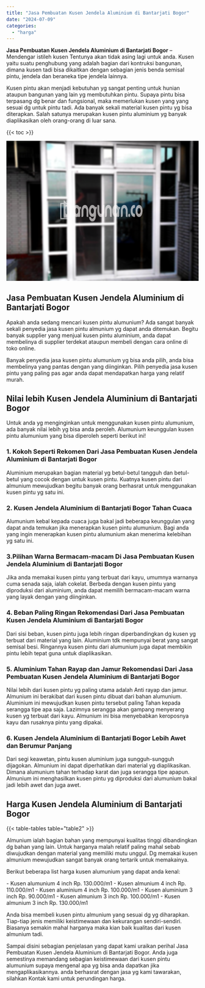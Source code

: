 ```yaml
---
title: "Jasa Pembuatan Kusen Jendela Aluminium di Bantarjati Bogor"
date: "2024-07-09"
categories: 
  - "harga"
---
```


**Jasa Pembuatan Kusen Jendela Aluminium di Bantarjati Bogor** – Mendengar istileh kusen Tentunya akan tidak asing lagi untuk anda. Kusen yaitu suatu penghubung yang adalah bagian dari kontruksi bangunan, dimana kusen tadi bisa dikaitkan dengan sebagian jenis benda semisal pintu, jendela dan beraneka tipe jendela lainnya.

Kusen pintu akan menjadi kebutuhan yg sangat penting untuk hunian ataupun bangunan yang lain yg membutuhkan pintu. Supaya pintu bisa terpasang dg benar dan fungsional, maka memerlukan kusen yang yang sesuai dg untuk pintu tadi. Ada banyak sekali material kusen pintu yg bisa diterapkan. Salah satunya merupakan kusen pintu aluminium yg banyak diaplikasikan oleh orang-orang di luar sana.

{{< toc >}}

![Jasa Pembuatan Kusen Jendela Aluminium di Bantarjati Bogor](/images/harga-kusen-jendela-alumunium-33.png)

## Jasa Pembuatan Kusen Jendela Aluminium di Bantarjati Bogor

Apakah anda sedang mencari kusen pintu alumunium? Ada sangat banyak sekali penyedia jasa kusen pintu almunium yg dapat anda ditemukan. Begitu banyak supplier yang menjual kusen pintu aluminium, anda dapat membelinya di supplier terdekat ataupun membeli dengan cara online di toko online.

Banyak penyedia jasa kusen pintu alumunium yg bisa anda pilih, anda bisa membelinya yang pantas dengan yang diinginkan. Pilih penyedia jasa kusen pintu yang paling pas agar anda dapat mendapatkan harga yang relatif murah.

## Nilai lebih Kusen Jendela Aluminium di Bantarjati Bogor

Untuk anda yg menginginkan untuk menggunakan kusen pintu alumunium, ada banyak nilai lebih yg bisa anda peroleh. Alumunium keunggulan kusen pintu alumunium yang bisa diperoleh seperti berikut ini!

### 1\. Kokoh Seperti Rekomen Dari Jasa Pembuatan Kusen Jendela Aluminium di Bantarjati Bogor

Aluminium merupakan bagian material yg betul-betul tangguh dan betul-betul yang cocok dengan untuk kusen pintu. Kuatnya kusen pintu dari almunium mewujudkan begitu banyak orang berhasrat untuk menggunakan kusen pintu yg satu ini.

### 2\. Kusen Jendela Aluminium di Bantarjati Bogor Tahan Cuaca

Alumunium kebal kepada cuaca juga bakal jadi beberapa keunggulan yang dapat anda temukan jika menerapkan kusen pintu alumunium. Bagi anda yang ingin menerapkan kusen pintu alumunium akan menerima kelebihan yg satu ini.

### 3.Pilihan Warna Bermacam-macam Di Jasa Pembuatan Kusen Jendela Aluminium di Bantarjati Bogor

Jika anda memakai kusen pintu yang terbuat dari kayu, umumnya warnanya cuma senada saja, ialah cokelat. Berbeda dengan kusen pintu yang diproduksi dari aluminium, anda dapat memilih bermacam-macam warna yang layak dengan yang diinginkan.

### 4\. Beban Paling Ringan Rekomendasi Dari Jasa Pembuatan Kusen Jendela Aluminium di Bantarjati Bogor

Dari sisi beban, kusen pintu juga lebih ringan diperbandingkan dg kusen yg terbuat dari material yang lain. Aluminium tdk mempunyai berat yang sangat semisal besi. Ringannya kusen pintu dari alumunium juga dapat membikin pintu lebih tepat guna untuk diaplikasikan.

### 5\. Aluminium Tahan Rayap dan Jamur Rekomendasi Dari Jasa Pembuatan Kusen Jendela Aluminium di Bantarjati Bogor

Nilai lebih dari kusen pintu yg paling utama adalah Anti rayap dan jamur. Almunium ini berakibat dari kusen pintu dibuat dari bahan alumunium. Aluminium ini mewujudkan kusen pintu tersebut paling Tahan kepada serangga tipe apa saja. Lazimnya serangga akan gampang menyerang kusen yg terbuat dari kayu. Almunium ini bisa menyebabkan keroposnya kayu dan rusaknya pintu yang dipakai.

### 6\. Kusen Jendela Aluminium di Bantarjati Bogor Lebih Awet dan Berumur Panjang

Dari segi keawetan, pintu kusen aluminium juga sungguh-sungguh dijagokan. Almunium ini dapat diperhatikan dari material yg diaplikasikan. Dimana alumunium tahan terhadap karat dan juga serangga tipe apapun. Almunium ini menghasilkan kusen pintu yg diproduksi dari alumunium bakal jadi lebih awet dan juga awet.

## Harga Kusen Jendela Aluminium di Bantarjati Bogor

{{< table-tables table="table2" >}}

Almunium ialah bagian bahan yang mempunyai kualitas tinggi dibandingkan dg bahan yang lain. Untuk harganya malah relatif paling mahal sebab diwujudkan dengan material yang memiliki mutu unggul. Dg memakai kusen almunium mewujudkan sangat banyak orang tertarik untuk memakainya.

Berikut beberapa list harga kusen alumunium yang dapat anda kenal:

\- Kusen alumunium 4 inch Rp. 130.000/m1 - Kusen almunium 4 inch Rp. 110.000/m1 - Kusen aluminium 4 inch Rp. 100.000/m1 - Kusen aluminium 3 inch Rp. 90.000/m1 - Kusen almunium 3 inch Rp. 100.000/m1 - Kusen almunium 3 inch Rp. 130.000/m1

Anda bisa membeli kusen pintu almunium yang sesuai dg yg diharapkan. Tiap-tiap jenis memiliki keistimewaan dan kekurangan sendiri-sendiri. Biasanya semakin mahal harganya maka kian baik kualitas dari kusen almunium tadi.

Sampai disini sebagian penjelasan yang dapat kami uraikan perihal Jasa Pembuatan Kusen Jendela Aluminium di Bantarjati Bogor. Anda juga semestinya memandang sebagian keistimewaan dari kusen pintu alumunium supaya mengenal apa yg bisa anda dapatkan jika mengaplikasikannya. anda berhasrat dengan jasa yg kami tawarakan, silahkan Kontak kami untuk perundingan harga.
